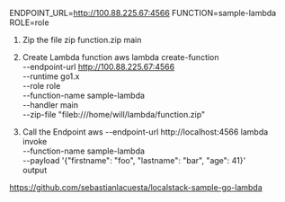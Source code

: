 
ENDPOINT_URL=http://100.88.225.67:4566
FUNCTION=sample-lambda
ROLE=role


1. Zip the file
   zip function.zip main

2. Create Lambda function
aws lambda create-function \
		--endpoint-url http://100.88.225.67:4566 \
		--runtime go1.x \
		--role role \
		--function-name sample-lambda \
		--handler main \
		--zip-file "fileb:///home/will/lambda/function.zip"

3. Call the Endpoint
aws --endpoint-url http://localhost:4566 lambda invoke \
  --function-name sample-lambda \
  --payload '{"firstname": "foo", "lastname": "bar", "age": 41}' \
  output


  https://github.com/sebastianlacuesta/localstack-sample-go-lambda